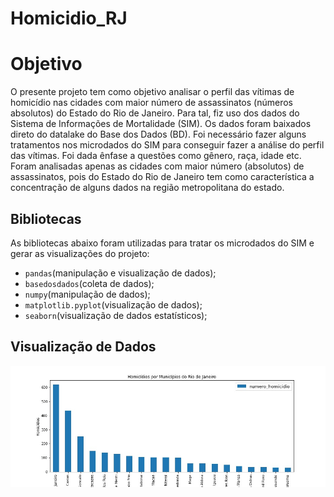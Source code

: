 # Homicidio_RJ

# Objetivo

O presente projeto tem como objetivo analisar o perfil das vítimas de homicídio nas cidades com maior número de assassinatos (números absolutos) do Estado do Rio de Janeiro. Para tal, fiz uso dos dados do Sistema de Informações de Mortalidade (SIM). Os dados foram baixados direto do datalake do Base dos Dados (BD). Foi necessário fazer alguns tratamentos nos microdados do SIM para conseguir fazer a análise do perfil das vítimas. Foi dada ênfase a questões como gênero, raça, idade etc. Foram analisadas apenas as cidades com maior número (absolutos) de assassinatos, pois do Estado do Rio de Janeiro tem como característica a concentração de alguns dados na região metropolitana do estado. 

## Bibliotecas 

As bibliotecas abaixo foram utilizadas para tratar os microdados do SIM e gerar as visualizações do projeto:

* `pandas`(manipulação e visualização de dados);
* `basedosdados`(coleta de dados);
* `numpy`(manipulação de dados);
* `matplotlib.pyplot`(visualização de dados);
* `seaborn`(visualização de dados estatísticos);

## Visualização de Dados

![gráfico1](image/homicidio_plot.jpg)
